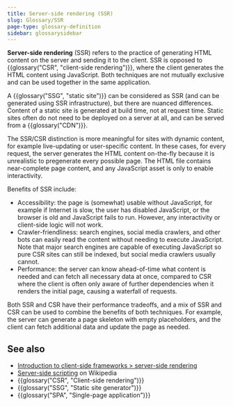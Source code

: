 ```yaml
---
title: Server-side rendering (SSR)
slug: Glossary/SSR
page-type: glossary-definition
sidebar: glossarysidebar
---
```


**Server-side rendering** (SSR) refers to the practice of generating HTML content on the server and sending it to the client. SSR is opposed to {{glossary("CSR", "client-side rendering")}}, where the client generates the HTML content using JavaScript. Both techniques are not mutually exclusive and can be used together in the same application.

A {{glossary("SSG", "static site")}} can be considered as SSR (and can be generated using SSR infrastructure), but there are nuanced differences. Content of a static site is generated at build time, not at request time. Static sites often do not need to be deployed on a server at all, and can be served from a {{glossary("CDN")}}.

The SSR/CSR distinction is more meaningful for sites with dynamic content, for example live-updating or user-specific content. In these cases, for every request, the server generates the HTML content on-the-fly because it is unrealistic to pregenerate every possible page. The HTML file contains near-complete page content, and any JavaScript asset is only to enable interactivity.

Benefits of SSR include:

- Accessibility: the page is (somewhat) usable without JavaScript, for example if Internet is slow, the user has disabled JavaScript, or the browser is old and JavaScript fails to run. However, any interactivity or client-side logic will not work.
- Crawler-friendliness: search engines, social media crawlers, and other bots can easily read the content without needing to execute JavaScript. Note that major search engines are capable of executing JavaScript so pure CSR sites can still be indexed, but social media crawlers usually cannot.
- Performance: the server can know ahead-of-time what content is needed and can fetch all necessary data at once, compared to CSR where the client is often only aware of further dependencies when it renders the initial page, causing a waterfall of requests.

Both SSR and CSR have their performance tradeoffs, and a mix of SSR and CSR can be used to combine the benefits of both techniques. For example, the server can generate a page skeleton with empty placeholders, and the client can fetch additional data and update the page as needed.

## See also

- [Introduction to client-side frameworks > server-side rendering](/en-US/docs/Learn_web_development/Core/Frameworks_libraries/Introduction#server-side_rendering)
- [Server-side scripting](https://en.wikipedia.org/wiki/Server-side_scripting) on Wikipedia
- {{glossary("CSR", "Client-side rendering")}}
- {{glossary("SSG", "Static site generator")}}
- {{glossary("SPA", "Single-page application")}}
